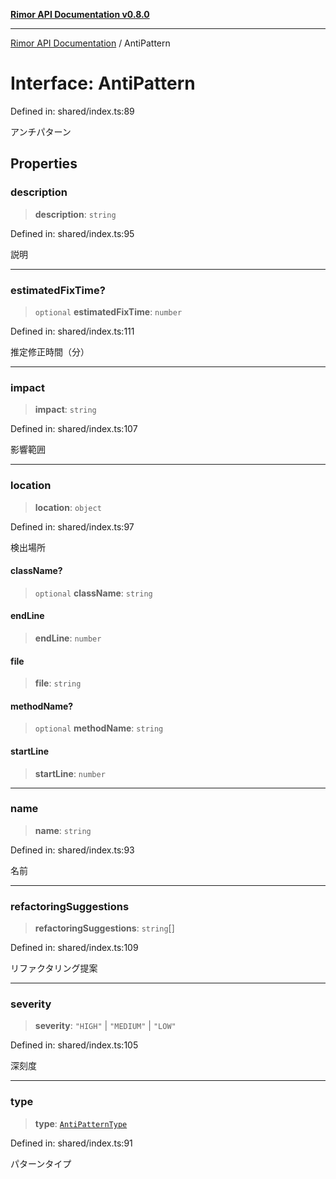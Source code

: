 [**Rimor API Documentation v0.8.0**](../README.md)

***

[Rimor API Documentation](../globals.md) / AntiPattern

# Interface: AntiPattern

Defined in: shared/index.ts:89

アンチパターン

## Properties

### description

> **description**: `string`

Defined in: shared/index.ts:95

説明

***

### estimatedFixTime?

> `optional` **estimatedFixTime**: `number`

Defined in: shared/index.ts:111

推定修正時間（分）

***

### impact

> **impact**: `string`

Defined in: shared/index.ts:107

影響範囲

***

### location

> **location**: `object`

Defined in: shared/index.ts:97

検出場所

#### className?

> `optional` **className**: `string`

#### endLine

> **endLine**: `number`

#### file

> **file**: `string`

#### methodName?

> `optional` **methodName**: `string`

#### startLine

> **startLine**: `number`

***

### name

> **name**: `string`

Defined in: shared/index.ts:93

名前

***

### refactoringSuggestions

> **refactoringSuggestions**: `string`[]

Defined in: shared/index.ts:109

リファクタリング提案

***

### severity

> **severity**: `"HIGH"` \| `"MEDIUM"` \| `"LOW"`

Defined in: shared/index.ts:105

深刻度

***

### type

> **type**: [`AntiPatternType`](../type-aliases/AntiPatternType.md)

Defined in: shared/index.ts:91

パターンタイプ
